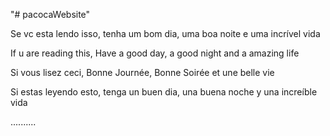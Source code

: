"# pacocaWebsite" 

Se vc esta lendo isso,
tenha um bom dia, uma boa noite e uma incrível vida

If u are reading this,
Have a good day, a good night and a amazing life

Si vous lisez ceci,
Bonne Journée, Bonne Soirée et une belle vie

Si estas leyendo esto,
tenga un buen dia, una buena noche y una increíble vida 

..........
